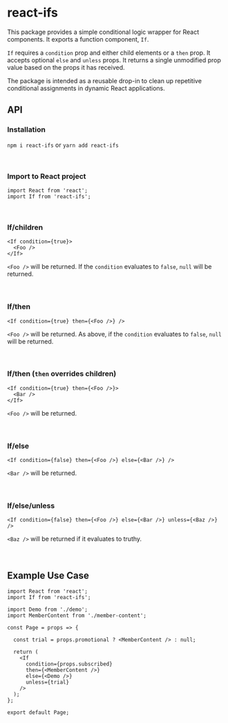 # react-ifs

This package provides a simple conditional logic wrapper for React components. It exports a function component, `If`.

`If` requires a `condition` prop and either child elements or a `then` prop. It accepts optional `else` and `unless` props. It returns a single unmodified prop value based on the props it has received.

The package is intended as a reusable drop-in to clean up repetitive conditional assignments in dynamic React applications.

## API

### Installation

`npm i react-ifs` or `yarn add react-ifs`

&nbsp;

### Import to React project

```
import React from 'react';
import If from 'react-ifs';
```

&nbsp;

### If/children

```
<If condition={true}>
  <Foo />
</If>
```

`<Foo />` will be returned. If the `condition` evaluates to `false`, `null` will be returned.
\
\
&nbsp;

### If/then

```
<If condition={true} then={<Foo />} />
```

`<Foo />` will be returned. As above, if the `condition` evaluates to `false`, `null` will be returned.
\
\
&nbsp;

### If/then (`then` overrides children)

```
<If condition={true} then={<Foo />}>
  <Bar />
</If>
```

`<Foo />` will be returned.
\
\
&nbsp;

### If/else

```
<If condition={false} then={<Foo />} else={<Bar />} />
```

`<Bar />` will be returned.
\
\
&nbsp;

### If/else/unless

```
<If condition={false} then={<Foo />} else={<Bar />} unless={<Baz />} />
```

`<Baz />` will be returned if it evaluates to truthy.
\
\
&nbsp;

## Example Use Case

```
import React from 'react';
import If from 'react-ifs';

import Demo from './demo';
import MemberContent from './member-content';

const Page = props => {

  const trial = props.promotional ? <MemberContent /> : null;

  return (
    <If
      condition={props.subscribed}
      then={<MemberContent />}
      else={<Demo />}
      unless={trial}
    />
  );
};

export default Page;
```

